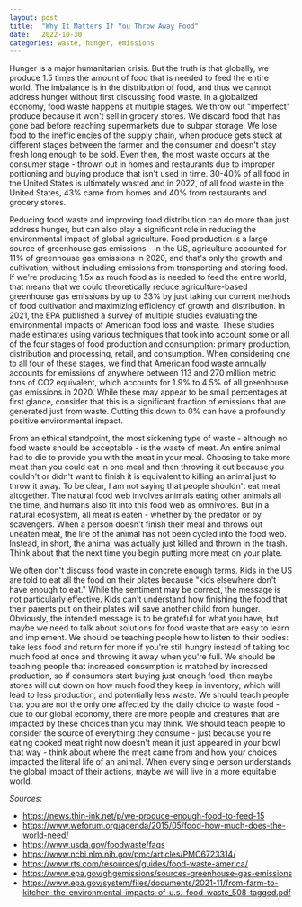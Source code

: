 ```yaml
---
layout: post
title:  "Why It Matters If You Throw Away Food"
date:   2022-10-30
categories: waste, hunger, emissions
---
```


Hunger is a major humanitarian crisis. But the truth is that globally, we produce 1.5 times the amount of food that is needed to feed the entire world. The imbalance is in the distribution of food, and thus we cannot address hunger without first discussing food waste. In a globalized economy, food waste happens at multiple stages. We throw out "imperfect" produce because it won't sell in grocery stores. We discard food that has gone bad before reaching supermarkets due to subpar storage. We lose food to the inefficiencies of the supply chain, when produce gets stuck at different stages between the farmer and the consumer and doesn't stay fresh long enough to be sold. Even then, the most waste occurs at the consumer stage - thrown out in homes and restaurants due to improper portioning and buying produce that isn't used in time. 30-40% of all food in the United States is ultimately wasted and in 2022, of all food waste in the United States, 43% came from homes and 40% from restaurants and grocery stores.

Reducing food waste and improving food distribution can do more than just address hunger, but can also play a significant role in reducing the environmental impact of global agriculture. Food production is a large source of greenhouse gas emissions - in the US, agriculture accounted for 11% of greenhouse gas emissions in 2020, and that's only the growth and cultivation, without including emissions from transporting and storing food. If we're producing 1.5x as much food as is needed to feed the entire world, that means that we could theoretically reduce agriculture-based greenhouse gas emissions by up to 33% by just taking our current methods of food cultivation and maximizing efficiency of growth and distribution. In 2021, the EPA published a survey of multiple studies evaluating the environmental impacts of American food loss and waste. These studies made estimates using various techniques that took into account some or all of the four stages of food production and consumption: primary production, distribution and processing, retail, and consumption. When considering one to all four of these stages, we find that American food waste annually accounts for emissions of anywhere between 113 and 270 million metric tons of CO2 equivalent, which accounts for 1.9% to 4.5% of all greenhouse gas emissions in 2020. While these may appear to be small percentages at first glance, consider that this is a significant fraction of emissions that are generated just from waste. Cutting this down to 0% can have a profoundly positive environmental impact.

From an ethical standpoint, the most sickening type of waste - although no food waste should be acceptable - is the waste of meat. An entire animal had to die to provide you with the meat in your meal. Choosing to take more meat than you could eat in one meal and then throwing it out because you couldn't or didn't want to finish it is equivalent to killing an animal just to throw it away. To be clear, I am not saying that people shouldn't eat meat altogether. The natural food web involves animals eating other animals all the time, and humans also fit into this food web as omnivores. But in a natural ecosystem, all meat is eaten - whether by the predator or by scavengers. When a person doesn't finish their meal and throws out uneaten meat, the life of the animal has not been cycled into the food web. Instead, in short, the animal was actually just killed and thrown in the trash. Think about that the next time you begin putting more meat on your plate.

We often don't discuss food waste in concrete enough terms. Kids in the US are told to eat all the food on their plates because "kids elsewhere don't have enough to eat." While the sentiment may be correct, the message is not particularly effective. Kids can't understand how finishing the food that their parents put on their plates will save another child from hunger. Obviously, the intended message is to be grateful for what you have, but maybe we need to talk about solutions for food waste that are easy to learn and implement. We should be teaching people how to listen to their bodies: take less food and return for more if you're still hungry instead of taking too much food at once and throwing it away when you're full. We should be teaching people that increased consumption is matched by increased production, so if consumers start buying just enough food, then maybe stores will cut down on how much food they keep in inventory, which will lead to less production, and potentially less waste. We should teach people that you are not the only one affected by the daily choice to waste food - due to our global economy, there are more people and creatures that are impacted by these choices than you may think. We should teach people to consider the source of everything they consume - just because you're eating cooked meat right now doesn't mean it just appeared in your bowl that way - think about where the meat came from and how your choices impacted the literal life of an animal. When every single person understands the global impact of their actions, maybe we will live in a more equitable world.


*Sources:*
* https://news.thin-ink.net/p/we-produce-enough-food-to-feed-15
* https://www.weforum.org/agenda/2015/05/food-how-much-does-the-world-need/
* https://www.usda.gov/foodwaste/faqs
* https://www.ncbi.nlm.nih.gov/pmc/articles/PMC6723314/
* https://www.rts.com/resources/guides/food-waste-america/
* https://www.epa.gov/ghgemissions/sources-greenhouse-gas-emissions
* https://www.epa.gov/system/files/documents/2021-11/from-farm-to-kitchen-the-environmental-impacts-of-u.s.-food-waste_508-tagged.pdf